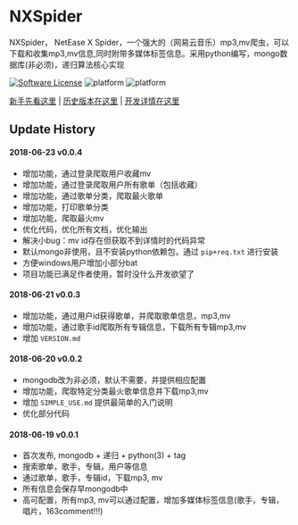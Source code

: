 NXSpider
=================

NXSpider， NetEase X Spider，一个强大的（网易云音乐）mp3,mv爬虫，可以下载和收集mp3,mv信息,同时附带多媒体标签信息。采用python编写，mongo数据库(非必须)，递归算法核心实现

[![Software License](https://img.shields.io/pypi/l/Django.svg)](LICENSE.md)
![platform](https://img.shields.io/badge/python-2.7-green.svg)
![platform](https://img.shields.io/badge/python-3.5-green.svg)

[新手先看这里](SIMPLE_USE.md) | [历史版本在这里](VERSION.md) | [开发详情在这里](DEV.md)

## Update History

#### 2018-06-23 v0.0.4
- 增加功能，通过登录爬取用户收藏mv
- 增加功能，通过登录爬取用户所有歌单（包括收藏）
- 增加功能，通过歌单分类，爬取最火歌单
- 增加功能，打印歌单分类
- 增加功能，爬取最火mv
- 优化代码，优化所有文档，优化输出
- 解决小bug：mv id存在但获取不到详情时的代码异常
- 默认mongo非使用，且不安装python依赖包，通过 `pip+req.txt` 进行安装
- 方便windows用户增加小部分bat
- 项目功能已满足作者使用，暂时没什么开发欲望了

#### 2018-06-21 v0.0.3
- 增加功能，通过用户id获得歌单，并爬取歌单信息，mp3,mv
- 增加功能，通过歌手id爬取所有专辑信息，下载所有专辑mp3,mv
- 增加 `VERSION.md`

#### 2018-06-20 v0.0.2
- mongodb改为非必须，默认不需要，并提供相应配置
- 增加功能，爬取特定分类最火歌单信息并下载mp3,mv
- 增加 `SIMPLE_USE.md` 提供最简单的入门说明
- 优化部分代码

#### 2018-06-19 v0.0.1
- 首次发布, mongodb + 递归 + python(3) + tag
- 搜索歌单，歌手，专辑，用户等信息
- 通过歌单，歌手，专辑id，下载mp3, mv
- 所有信息会保存早mongodb中
- 高可配置，所有mp3, mv可以通过配置，增加多媒体标签信息(歌手，专辑，唱片，163comment!!!)